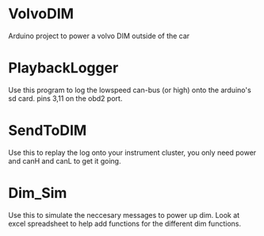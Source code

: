 # VolvoDIM
Arduino project to power a volvo DIM outside of the car

# PlaybackLogger
Use this program to log the lowspeed can-bus (or high) onto the arduino's sd card. pins 3,11 on the obd2 port.

# SendToDIM
Use this to replay the log onto your instrument cluster, you only need power and canH and canL to get it going.

# Dim_Sim
Use this to simulate the neccesary messages to power up dim. Look at excel spreadsheet to help add functions for the different dim functions.
